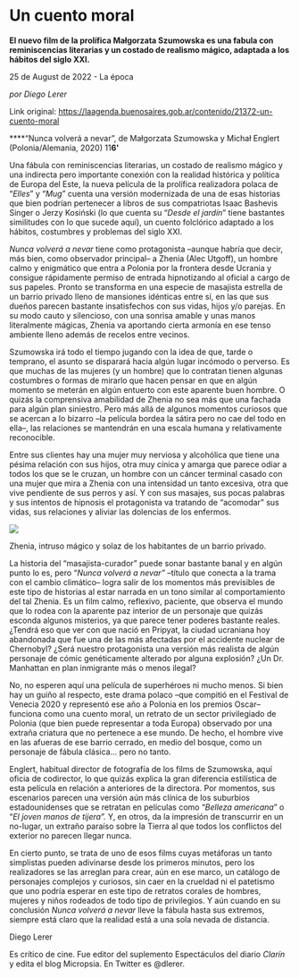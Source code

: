 # Un cuento moral

**El nuevo film de la prolífica Małgorzata Szumowska es una fabula con reminiscencias literarias y un costado de realismo mágico, adaptada a los hábitos del siglo XXI.**

25 de August de 2022 - La época

_por Diego Lerer_

Link original: https://laagenda.buenosaires.gob.ar/contenido/21372-un-cuento-moral



****“Nunca volverá a nevar”, de Małgorzata Szumowska y Michał Englert (Polonia/Alemania, 2020) 11**6'**




Una fábula con reminiscencias literarias, un costado de realismo mágico y una indirecta pero importante conexión con la realidad histórica y política de Europa del Este, la nueva película de la prolífica realizadora polaca de “*Elles*” y “*Mug*” cuenta una versión modernizada de una de esas historias que bien podrían pertenecer a libros de sus compatriotas Isaac Bashevis Singer o Jerzy Kosiński (lo que cuenta su “*Desde el jardín*” tiene bastantes similitudes con lo que sucede aquí), un cuento folclórico adaptado a los hábitos, costumbres y problemas del siglo XXI.




*Nunca volverá a nevar* tiene como protagonista –aunque habría que decir, más bien, como observador principal– a Zhenia (Alec Utgoff), un hombre calmo y enigmático que entra a Polonia por la frontera desde Ucrania y consigue rápidamente permiso de entrada hipnotizando al oficial a cargo de sus papeles. Pronto se transforma en una especie de masajista estrella de un barrio privado lleno de mansiones idénticas entre sí, en las que sus dueños parecen bastante insatisfechos con sus vidas, hijos y/o parejas. En su modo cauto y silencioso, con una sonrisa amable y unas manos literalmente mágicas, Zhenia va aportando cierta armonía en ese tenso ambiente lleno además de recelos entre vecinos.




Szumowska irá todo el tiempo jugando con la idea de que, tarde o temprano, el asunto se disparará hacia algún lugar incómodo o perverso. Es que muchas de las mujeres (y un hombre) que lo contratan tienen algunas costumbres o formas de mirarlo que hacen pensar en que en algún momento se meterán en algún entuerto con este aparente buen hombre. O quizás la comprensiva amabilidad de Zhenia no sea más que una fachada para algún plan siniestro. Pero más allá de algunos momentos curiosos que se acercan a lo bizarro –la película bordea la sátira pero no cae del todo en ella–, las relaciones se mantendrán en una escala humana y relativamente reconocible.




Entre sus clientes hay una mujer muy nerviosa y alcohólica que tiene una pésima relación con sus hijos, otra muy cínica y amarga que parece odiar a todos los que se le cruzan, un hombre con un cáncer terminal casado con una mujer que mira a Zhenia con una intensidad un tanto excesiva, otra que vive pendiente de sus perros y así. Y con sus masajes, sus pocas palabras y sus intentos de hipnosis el protagonista va tratando de “acomodar” sus vidas, sus relaciones y aliviar las dolencias de los enfermos.




![](https://cdn.feater.me/files/images/352148/354bc896-e2cd-416c-bba4-9ff3e7efcc15.jpg)




Zhenia, intruso mágico y solaz de los habitantes de un barrio privado.




La historia del “masajista-curador” puede sonar bastante banal y en algún punto lo es, pero “*Nunca volverá a nevar”* –título que conecta a la trama con el cambio climático– logra salir de los momentos más previsibles de este tipo de historias al estar narrada en un tono similar al comportamiento del tal Zhenia. Es un film calmo, reflexivo, paciente, que observa el mundo que lo rodea con la aparente paz interior de un personaje que quizás esconda algunos misterios, ya que parece tener poderes bastante reales. ¿Tendrá eso que ver con que nació en Pripyat, la ciudad ucraniana hoy abandonada que fue una de las más afectadas por el accidente nuclear de Chernobyl? ¿Será nuestro protagonista una versión más realista de algún personaje de cómic genéticamente alterado por alguna explosión? ¿Un Dr. Manhattan en plan inmigrante más o menos ilegal?




No, no esperen aquí una película de superhéroes ni mucho menos. Si bien hay un guiño al respecto, este drama polaco –que compitió en el Festival de Venecia 2020 y representó ese año a Polonia en los premios Oscar– funciona como una cuento moral, un retrato de un sector privilegiado de Polonia (que bien puede representar a toda Europa) observado por una extraña criatura que no pertenece a ese mundo. De hecho, el hombre vive en las afueras de ese barrio cerrado, en medio del bosque, como un personaje de fábula clásica… pero no tanto.




Englert, habitual director de fotografía de los films de Szumowska, aquí oficia de codirector, lo que quizás explica la gran diferencia estilística de esta película en relación a anteriores de la directora. Por momentos, sus escenarios parecen una versión aún más clínica de los suburbios estadounidenses que se retratan en películas como “*Belleza americana*” o “*El joven manos de tijera”.* Y, en otros, da la impresión de transcurrir en un no-lugar, un extraño paraíso sobre la Tierra al que todos los conflictos del exterior no parecen llegar nunca.




En cierto punto, se trata de uno de esos films cuyas metáforas un tanto simplistas pueden adivinarse desde los primeros minutos, pero los realizadores se las arreglan para crear, aún en ese marco, un catálogo de personajes complejos y curiosos, sin caer en la crueldad ni el patetismo que uno podría esperar en este tipo de retratos corales de hombres, mujeres y niños rodeados de todo tipo de privilegios. Y aún cuando en su conclusión *Nunca volverá a nevar* lleve la fábula hasta sus extremos, siempre está claro que la realidad está a una sola nevada de distancia.




Diego Lerer




Es crítico de cine. Fue editor del suplemento Espectáculos del diario *Clarín* y edita el blog Micropsia. En Twitter es @dlerer.



